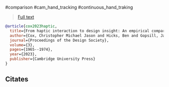 #comparison
#cam_hand_tracking #continuous_hand_traking

> [Full text](https://www.cambridge.org/core/services/aop-cambridge-core/content/view/54DCCD6A90756BB291B3DB7CE6651115/S2732527X23001979a.pdf/div-class-title-from-haptic-interaction-to-design-insight-an-empirical-comparison-of-commercial-hand-tracking-technology-div.pdf)

```bibtex
@article{cox2023haptic,
  title={From haptic interaction to design insight: An empirical comparison of commercial hand-tracking technology},
  author={Cox, Christopher Michael Jason and Hicks, Ben and Gopsill, James and Snider, Chris},
  journal={Proceedings of the Design Society},
  volume={3},
  pages={1965--1974},
  year={2023},
  publisher={Cambridge University Press}
}
```

Citates
- 